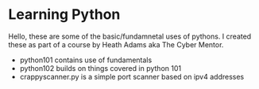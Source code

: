 # Learning Python
Hello, these are some of the basic/fundamnetal uses of pythons. 
I created these as part of a course by Heath Adams aka The Cyber Mentor.

- python101 contains use of fundamentals
- python102 builds on things covered in python 101
- crappyscanner.py is a simple port scanner based on ipv4 addresses 
